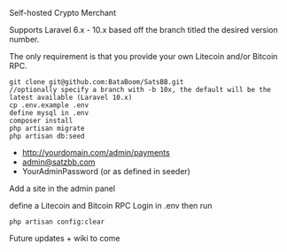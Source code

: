 Self-hosted Crypto Merchant

Supports Laravel 6.x - 10.x based off the branch titled the desired version number.

The only requirement is that you provide your own Litecoin and/or Bitcoin RPC.

```
git clone git@github.com:BataBoom/SatsBB.git
//optionally specify a branch with -b 10x, the default will be the latest available (Laravel 10.x)
cp .env.example .env
define mysql in .env
composer install
php artisan migrate
php artisan db:seed
```

- http://yourdomain.com/admin/payments
- admin@satzbb.com
- YourAdminPassword (or as defined in seeder)

Add a site in the admin panel

define a Litecoin and Bitcoin RPC Login in .env then run 

```
php artisan config:clear
```


Future updates + wiki to come
